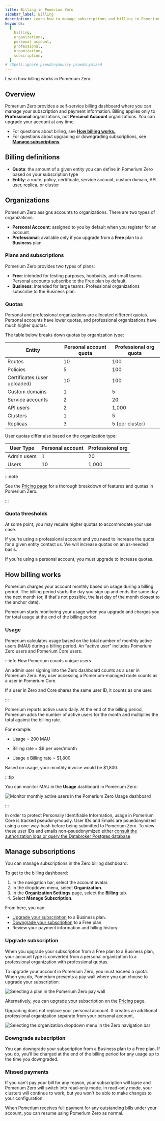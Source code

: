 ```yaml
---
title: Billing in Pomerium Zero
sidebar_label: Billing
description: Learn how to manage subscriptions and billing in Pomerium Zero.
keywords:
  [
    billing,
    organizations,
    personal account,
    professional,
    organization,
    subscription,
  ]
# cSpell:ignore pseudonymously psuedonymized
---
```


Learn how billing works in Pomerium Zero.

## Overview

Pomerium Zero provides a self-service billing dashboard where you can manage your subscription and payment information. Billing applies only to **Professional** organizations, not **Personal** **Account** organizations. You can upgrade your account at any time.

- For questions about billing, see [**How billing works.**](#how-billing-works)
- For questions about upgrading or downgrading subscriptions, see [**Manage subscriptions**](#manage-subscriptions).

## Billing definitions

- **Quota**: the amount of a given entity you can define in Pomerium Zero based on your subscription type
- **Entity**: a route, policy, certificate, service account, custom domain, API user, replica, or cluster

## Organizations

Pomerium Zero assigns accounts to organizations. There are two types of organizations:

- **Personal Account**: assigned to you by default when you register for an account
- **Professional**: available only if you upgrade from a **Free** plan to a **Business** plan

### Plans and subscriptions

Pomerium Zero provides two types of plans:

- **Free**: intended for testing purposes, hobbyists, and small teams. Personal accounts subscribe to the Free plan by default.
- **Business**: intended for large teams. Professional organizations subscribe to the Business plan.

### Quotas

Personal and professional organizations are allocated different quotas. Personal accounts have lower quotas, and professional organizations have much higher quotas.

The table below breaks down quotas by organization type:

| Entity | Personal account quota | Professional org quota |
| --- | --- | --- |
| Routes | 10 | 100 |
| Policies | 5 | 100 |
| Certificates (user uploaded) | 10 | 100 |
| Custom domains | 1 | 5 |
| Service accounts | 2 | 20 |
| API users | 2 | 1,000 |
| Clusters | 1 | 5 |
| Replicas | 3 | 5 (per cluster) |

User quotas differ also based on the organization type:

| User Type   | Personal account | Professional org |
| ----------- | ---------------- | ---------------- |
| Admin users | 1                | 20               |
| Users       | 10               | 1,000            |

:::note

See the [Pricing page](https://www.pomerium.com/pricing) for a thorough breakdown of features and quotas in Pomerium Zero.

:::

### Quota thresholds

At some point, you may require higher quotas to accommodate your use case.

If you're using a professional account and you need to increase the quota for a given entity contact us. We will increase quotas on an as-needed basis.

If you're using a personal account, you must upgrade to increase quotas.

## How billing works

Pomerium charges your account monthly based on usage during a billing period. The billing period starts the day you sign up and ends the same day the next month (or, if that's not possible, the last day of the month closest to the anchor date).

Pomerium starts monitoring your usage when you upgrade and charges you for total usage at the end of the billing period.

### Usage

Pomerium calculates usage based on the total number of monthly active users (MAU) during a billing period. An “active user” includes Pomerium Zero users and Pomerium Core users.

:::info How Pomerium counts unique users

An admin user signing into the Zero dashboard counts as a user in Pomerium Zero. Any user accessing a Pomerium-managed route counts as a user in Pomerium Core.

If a user in Zero and Core shares the same user ID, it counts as one user.

:::

Pomerium reports active users daily. At the end of the billing period, Pomerium adds the number of active users for the month and multiplies the total against the billing rate.

For example:

- Usage = 200 MAU

- Billing rate = $9 per user/month

- Usage x Billing rate = $1,800

Based on usage, your monthly invoice would be $1,800.

:::tip

You can monitor MAU in the **Usage** dashboard in Pomerium Zero:

![Monitor monthly active users in the Pomerium Zero Usage dashboard](./img/billing/zero-usage-dash.png)

:::

In order to protect Personally Identifiable Information, usage in Pomerium Core is tracked pseudonymously. User IDs and Emails are psuedonymized using a one-way-hash before being submitted to Pomerium Zero. To view these user IDs and emails non-psuedonymized either [consult the authorization logs or query the Databroker Postgres database](/docs/capabilities/audit-logs).

## Manage subscriptions

You can manage subscriptions in the Zero billing dashboard.

To get to the billing dashboard:

1. In the navigation bar, select the account avatar.
1. In the dropdown menu, select **Organization**.
1. In the **Organization Settings** page, select the **Billing** tab.
1. Select **Manage Subscription**.

From here, you can:

- [Upgrade your subscription](#upgrade-subscription) to a Business plan.
- [Downgrade your subscription](#downgrade-subscription) to a Free plan.
- Review your payment information and billing history.

### Upgrade subscription

When you upgrade your subscription from a Free plan to a Business plan, your account type is converted from a personal organization to a professional organization with professional quotas.

To upgrade your account in Pomerium Zero, you must exceed a quota. When you do, Pomerium presents a pay wall where you can choose to upgrade your subscription.

![Selecting a plan in the Pomerium Zero pay wall](./img/billing/zero-pay-wall.png)

Alternatively, you can upgrade your subscription on the [Pricing](https://www.pomerium.com/pricing) page.

Upgrading does not replace your personal account. It creates an additional professional organization separate from your personal account.

![Selecting the organization dropdown menu in the Zero navigation bar](./img/billing/billing-org-dropdown.png)

### Downgrade subscription

You can downgrade your subscription from a Business plan to a Free plan. If you do, you'll be charged at the end of the billing period for any usage up to the time you downgraded.

### Missed payments

If you can't pay your bill for any reason, your subscription will lapse and Pomerium Zero will switch into read-only mode. In read-only mode, your clusters will continue to work, but you won't be able to make changes to your configuration.

When Pomerium receives full payment for any outstanding bills under your account, you can resume using Pomerium Zero as normal.
